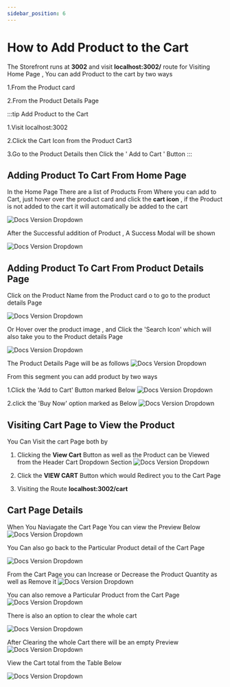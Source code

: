 ```yaml
---
sidebar_position: 6
---
```


# How to Add Product to the Cart

The Storefront runs at **3002** and visit **localhost:3002/** route for Visiting Home Page , You can add Product to the cart by two ways

1.From the Product card

2.From the Product Details Page

:::tip Add Product to the Cart

1.Visit localhost:3002

2.Click the Cart Icon from the Product Cart3

3.Go to the Product Details then Click the ' Add to Cart ' Button
:::

## Adding Product To Cart From Home Page

In the Home Page There are a list of Products From Where you can add to Cart, just hover over the product card and click the **cart icon** , if the Product is not added to the cart it will automatically be added to the cart

![Docs Version Dropdown](../img/cart-tutorial/prod_cart_icon_marked.png)

After the Successful addition of Product , A Success Modal will be shown

![Docs Version Dropdown](../img/cart-tutorial/cart_modal_marked.png)

## Adding Product To Cart From Product Details Page

Click on the Product Name from the Product card o to go to the product details Page

![Docs Version Dropdown](../img/cart-tutorial/prod_card_details.jpg)

Or Hover over the product image , and Click the 'Search Icon' which will also take you to the Product details Page

![Docs Version Dropdown](../img/cart-tutorial/prod_card_search.png)

The Product Details Page will be as follows
![Docs Version Dropdown](../img/cart-tutorial/prod_details_um.png)

From this segment you can add product by two ways

1.Click the 'Add to Cart' Button marked Below
![Docs Version Dropdown](../img/cart-tutorial/prod_details.png)

2.click the 'Buy Now' option marked as Below
![Docs Version Dropdown](../img/cart-tutorial/prod_details_buynow.png)

## Visiting Cart Page to View the Product

You Can Visit the cart Page both by

1. Clicking the **View Cart** Button as well as the Product can be Viewed from the Header Cart Dropdown Section
   ![Docs Version Dropdown](../img/cart-tutorial/cart_dropdown_marked.png)

2. Click the **VIEW CART** Button which would Redirect you to the Cart Page

3. Visiting the Route **localhost:3002/cart**

## Cart Page Details

When You Naviagate the Cart Page You can view the Preview Below
![Docs Version Dropdown](../img/cart-tutorial/cart_table.png)

You Can also go back to the Particular Product detail of the Cart Page

![Docs Version Dropdown](../img/cart-tutorial/cart_table_prod.png)

From the Cart Page you can Increase or Decrease the Product Quantity as well as Remove it
![Docs Version Dropdown](../img/cart-tutorial/cart_quantity.png)

You can also remove a Particular Product from the Cart Page
![Docs Version Dropdown](../img/cart-tutorial/cart_remove.jpg)

There is also an option to clear the whole cart

![Docs Version Dropdown](../img/cart-tutorial/cart_clear.png)

After Clearing the whole Cart there will be an empty Preview
![Docs Version Dropdown](../img/cart-tutorial/empty_cart.png)

View the Cart total from the Table Below

![Docs Version Dropdown](../img/cart-tutorial/cart_total.png)
